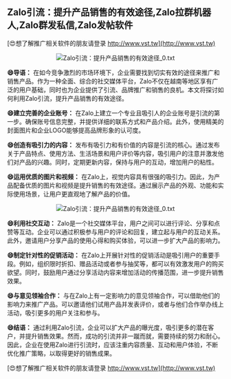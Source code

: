 ## **Zalo引流：提升产品销售的有效途径,Zalo拉群机器人,Zalo群发私信,Zalo发帖软件**

[😍想了解推广相关软件的朋友请登录 http://www.vst.tw](http://www.vst.tw)

 <center><img src="https://vst.tw/MP4/tuiguang/png/4.png" alt="Zalo引流：提升产品销售的有效途径_0.txt"></center>

**😄导语：**
在如今竞争激烈的市场环境下，企业需要找到切实有效的途径来推广和销售产品。作为一种全面、综合的社交媒体平台，Zalo不仅在越南等地区享有广泛的用户基础，同时也为企业提供了引流、品牌推广和销售的良机。本文将探讨如何利用Zalo引流，提升产品销售的有效途径。

**😄建立完善的企业账号：**
在Zalo上建立一个专业且吸引人的企业账号是引流的第一步。确保账号信息完整，并提供详细的联系方式和产品介绍。此外，使用精美的封面图片和企业LOGO能够提高品牌形象的认可度。

**😄创造有吸引力的内容：**
发布有吸引力和有价值的内容是引流的核心。通过发布关于产品特点、使用方法、生活场景和用户评价等内容，吸引用户的注意并激发他们对产品的兴趣。同时，定期更新内容，保持与用户的互动，增加用户的粘性。

**😄运用优质的图片和视频：**
在Zalo上，视觉内容具有很强的吸引力。因此，为产品配备优质的图片和视频是提升销售的有效途径。通过展示产品的外观、功能和实际使用场景，让用户更直观地了解产品的价值。

 <center><img src="https://vst.tw/MP4/tuiguang/png/3.png" alt="Zalo引流：提升产品销售的有效途径_0.txt"></center>

**😄利用社交互动：**
Zalo是一个社交媒体平台，用户之间可以进行评论、分享和点赞等互动。企业可以通过积极参与用户的评论和回复，建立起与用户的互动关系。此外，邀请用户分享产品的使用心得和购买体验，可以进一步扩大产品的影响力。

**😄制定针对性的促销活动：**
在Zalo上开展针对性的促销活动是吸引用户的重要手段。例如，组织限时折扣、赠品活动或者参与抽奖等，都可以有效激发用户的购买欲望。同时，鼓励用户通过分享活动内容来增加活动的传播范围，进一步提升销售效果。

**😄与意见领袖合作：**
与在Zalo上有一定影响力的意见领袖合作，可以借助他们的影响力来推广产品。可以邀请他们试用产品并发表评价，或者与他们合作举办线上活动，吸引更多的用户关注和参与。

**😄结语：**
通过利用Zalo引流，企业可以扩大产品的曝光度，吸引更多的潜在客户，并提升销售效果。然而，成功的引流并非一蹴而就，需要持续的努力和耐心。因此，企业在使用Zalo进行引流时，应该注重内容质量、互动和用户体验，不断优化推广策略，以取得更好的销售成果。

[😍想了解推广相关软件的朋友请登录 http://www.vst.tw](http://www.vst.tw)



